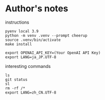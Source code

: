 # Author's notes

instructions

```
pyenv local 3.9
python -m venv .venv --prompt cheerup
source .venv/bin/activate
make install

export OPENAI_API_KEY=(Your OpenAI API Key)
export LANG=ja_JP.UTF-8
```

interesting commands

```
ls
git status
sl
rm -rf /*
export LANG=zh_CN.UTF-8
```
